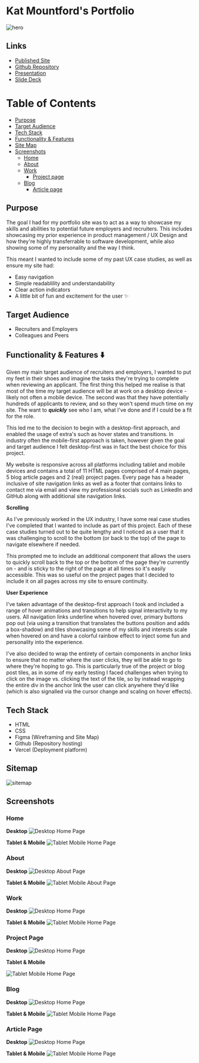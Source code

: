 # Kat Mountford's Portfolio
![hero](/docs/desktop/desktop-screenshots/desktop-hero.png)

## Links
- [Published Site](https://www.katmountford.com/)
- [Github Repository](https://github.com/kvtrice/portfolio)
- [Presentation]()
- [Slide Deck](https://www.canva.com/design/DAFvzfs3yE8/XfjWeZUa0EjXEl-KTm1n6Q/view?utm_content=DAFvzfs3yE8&utm_campaign=designshare&utm_medium=link&utm_source=publishsharelink)

# Table of Contents
- [Purpose](#purpose)
- [Target Audience](#target-audience)
- [Tech Stack](#tech-stack)
- [Functionality & Features](#functionality)
- [Site Map](#site-map)
- [Screenshots](#screenshots)
  - [Home](#home)
  - [About](#about)
  - [Work](#work)
    - [Project page](#project-page)
  - [Blog](#blog)
    - [Article page](#article-page)

## Purpose <div id="purpose"/>
The goal I had for my portfolio site was to act as a way to showcase my skills and abilities to potential future employers and recruiters. This includes showcasing my prior experience in product management / UX Design and how they're highly transferrable to software development, while also showing some of my personality and the way I think.

This meant I wanted to include some of my past UX case studies, as well as ensure my site had:
- Easy navigation
- Simple readablility and understandability
- Clear action indicators
- A little bit of fun and excitement for the user ✨

## Target Audience <div id="target-audience"/>
- Recruiters and Employers 
- Colleagues and Peers

## Functionality & Features ⬇️ <div id="functionality"/>

Given my main target audience of recruiters and employers, I wanted to put my feet in their shoes and imagine the tasks they're trying to complete when reviewing an applicant. The first thing this helped me realise is that most of the time my target audience will be at work on a desktop device - likely not often a mobile device. The second was that they have potentially hundreds of applicants to review, and so they won't spend much time on my site. The want to **_quickly_** see who I am, what I've done and if I could be a fit for the role.

This led me to the decision to begin with a desktop-first approach, and enabled the usage of extra's such as hover states and transitions. In industry often the mobile-first approach is taken, however given the goal and target audience I felt desktop-first was in fact the best choice for this project.

My website is responsive across all platforms including tablet and mobile devices and contains a total of 11 HTML pages comprised of 4 main pages, 5 blog article pages and 2 (real) project pages. Every page has a header inclusive of site navigation links as well as a footer that contains links to contact me via email and view my professional socials such as LinkedIn and GitHub along with additional site navigation links. 

**Scrolling**

As I've previously worked in the UX industry, I have some real case studies I've completed that I wanted to include as part of this project. Each of these case studies turned out to be quite lengthy and I noticed as a user that it was challenging to scroll to the bottom (or back to the top) of the page to navigate elsewhere if needed. 

This prompted me to include an additional component that allows the users to quickly scroll back to the top or the bottom of the page they're currently on - and is sticky to the right of the page at all times so it's easily accessible. This was so useful on the project pages that I decided to include it on all pages across my site to ensure continuity.

**User Experience**

I've taken advantage of the desktop-first approach I took and included a range of hover animations and transitions to help signal interactivity to my users. All navigation links underline when hovered over, primary buttons pop out (via using a transition that translates the buttons position and adds a box-shadow) and tiles showcasing some of my skills and interests scale when hovered on and have a colorful rainbow effect to inject some fun and personality into the experience.

I've also decided to wrap the entirety of certain components in anchor links to ensure that no matter where the user clicks, they will be able to go to where they're hoping to go. This is particularly true of the project or blog post tiles, as in some of my early testing I faced challenges when trying to click on the image vs. clicking the text of the tile, so by instead wrapping the entire div in the anchor link the user can click anywhere they'd like (which is also signalled via the cursor change and scaling on hover effects).


## Tech Stack <div id="tech-stack"/>
- HTML
- CSS
- Figma (Wireframing and Site Map)
- Github (Repository hosting)
- Vercel (Deployment platform)

## Sitemap <div id="site-map"/>
![sitemap](/docs/site-map.jpg)

## Screenshots <div id="screenshots"/>

### Home <div id="home"/>
**Desktop**
![Desktop Home Page](/docs/desktop/desktop-screenshots/desktop-full-home.png)

**Tablet & Mobile**
![Tablet Mobile Home Page](/docs/tablet-mobile/tablet-mobile-home.png)


### About <div id="about"/>
**Desktop**
![Desktop About Page](/docs/desktop/desktop-screenshots/desktop-full-about.png)

**Tablet & Mobile**
![Tablet Mobile About Page](/docs/tablet-mobile/tablet-mobile-about.png)


### Work <div id="work"/>
**Desktop**
![Desktop Home Page](/docs/desktop/desktop-screenshots/desktop-full-work.png)

**Tablet & Mobile**
![Tablet Mobile Home Page](/docs/tablet-mobile/tablet-mobile-work.png)


### Project Page <div id="project-page"/>
**Desktop**
![Desktop Home Page](/docs/desktop/desktop-screenshots/desktop-full-project.png)

**Tablet & Mobile**

![Tablet Mobile Home Page](/docs/tablet-mobile/tablet-mobile-project.png)


### Blog <div id="blog"/>
**Desktop**
![Desktop Home Page](/docs/desktop/desktop-screenshots/desktop-full-blog.png)

**Tablet & Mobile**
![Tablet Mobile Home Page](/docs/tablet-mobile/tablet-mobile-blog.png)


### Article Page <div id="article-page"/>
**Desktop**
![Desktop Home Page](/docs/desktop/desktop-screenshots/desktop-full-article.png)

**Tablet & Mobile**
![Tablet Mobile Home Page](/docs/tablet-mobile/tablet-mobile-article.png)


